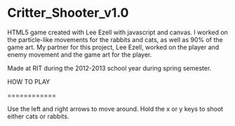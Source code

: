 Critter_Shooter_v1.0
====================

HTML5 game created with Lee Ezell with javascript and canvas. I worked on the particle-like movements
for the rabbits and cats, as well as 90% of the game art. My partner for this project, Lee Ezell,
worked on the player and enemy movement and the game art for the player.

Made at RIT during the 2012-2013 school year during spring semester.


HOW TO PLAY

============

Use the left and right arrows to move around.
Hold the x or y keys to shoot either cats or rabbits.


